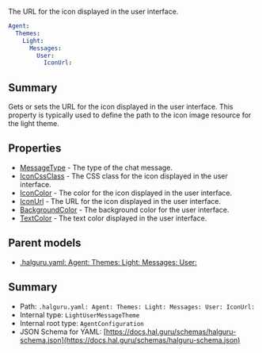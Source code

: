 <!--
title: IconUrl
description: The URL for the icon displayed in the user interface.
version: 1.40.7-beta.14
generated: true
date: 2025-04-28
node: This file is generated by the command-line program: `halguru manual -c -m`
-->


The URL for the icon displayed in the user interface.

```yaml
Agent:
  Themes:
    Light:
      Messages:
        User:
          IconUrl:
```

## Summary

Gets or sets the URL for the icon displayed in the user interface. This property is typically used to define the path to the icon image resource for the light theme.

## Properties

* [MessageType]((halguru)-agent-themes-light-messages-user-messagetype.md) - The type of the chat message.
* [IconCssClass]((halguru)-agent-themes-light-messages-user-iconcssclass.md) - The CSS class for the icon displayed in the user interface.
* [IconColor]((halguru)-agent-themes-light-messages-user-iconcolor.md) - The color for the icon displayed in the user interface.
* [IconUrl]((halguru)-agent-themes-light-messages-user-iconurl.md) - The URL for the icon displayed in the user interface.
* [BackgroundColor]((halguru)-agent-themes-light-messages-user-backgroundcolor.md) - The background color for the user interface.
* [TextColor]((halguru)-agent-themes-light-messages-user-textcolor.md) - The text color displayed in the user interface.

## Parent models

* [.halguru.yaml: Agent: Themes: Light: Messages: User:]((halguru)-agent-themes-light-messages-user.md)
## Summary

* Path: `.halguru.yaml: Agent: Themes: Light: Messages: User: IconUrl:`
* Internal type: `LightUserMessageTheme`
* Internal root type: `AgentConfiguration`
* JSON Schema for YAML: [https://docs.hal.guru/schemas/halguru-schema.json](https://docs.hal.guru/schemas/halguru-schema.json)
